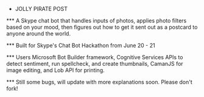 * JOLLY PIRATE POST

*** A Skype chat bot that handles inputs of photos, applies photo filters based on your mood, then figures out how to get it sent out as a postcard to anyone around the world. 

*** Built for Skype's Chat Bot Hackathon from June 20 - 21

*** Users Microsoft Bot Builder framework, Cognitive Services APIs to detect sentiment, run spellcheck, and create thumbnails, CamanJS for image editing, and Lob API for printing.

*** Still some bugs, will update with more explanations soon. Please don't fork!
